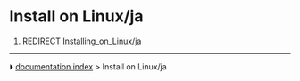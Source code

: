 # Install on Linux/ja
1.  REDIRECT [Installing_on_Linux/ja](Installing_on_Linux/ja.md)



---
⏵ [documentation index](../README.md) > Install on Linux/ja
